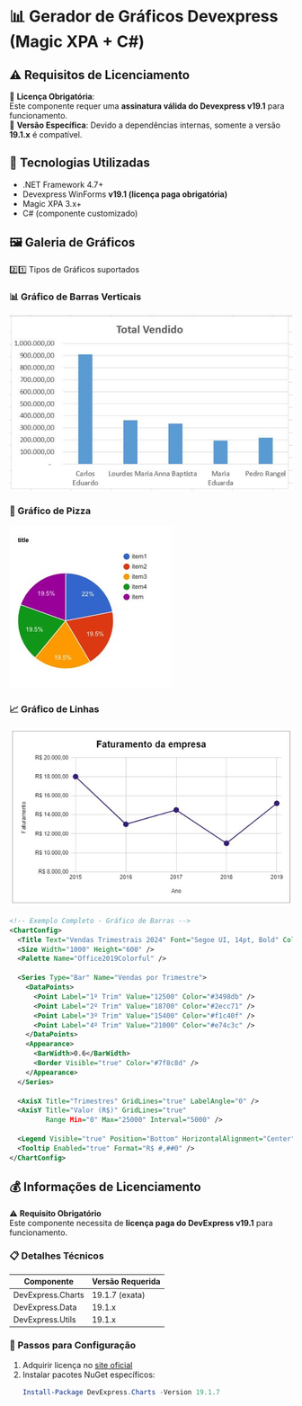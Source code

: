 # 📊 Gerador de Gráficos Devexpress (Magic XPA + C#)


## ⚠️ Requisitos de Licenciamento
🔑 **Licença Obrigatória**:  
Este componente requer uma **assinatura válida do Devexpress v19.1** para funcionamento.  
📌 **Versão Específica**: Devido a dependências internas, somente a versão **19.1.x** é compatível.

## 🚀 Tecnologias Utilizadas
- .NET Framework 4.7+
- Devexpress WinForms **v19.1 (licença paga obrigatória)**
- Magic XPA 3.x+
- C# (componente customizado)

## 🖼️ Galeria de Gráficos

2️⃣1️⃣ Tipos de Gráficos suportados

### 📊 Gráfico de Barras Verticais
![Gráfico de Barras](graficoBarra.jpg)

### 🥧 Gráfico de Pizza
![Gráfico de Pizza](./graficoPizza.jpg)  

### 📈 Gráfico de Linhas
![Gráfico de Linhas](./grafico-linhas.jpg)  

```xml
<!-- Exemplo Completo - Gráfico de Barras -->
<ChartConfig>
  <Title Text="Vendas Trimestrais 2024" Font="Segoe UI, 14pt, Bold" Color="#2c3e50" />
  <Size Width="1000" Height="600" />
  <Palette Name="Office2019Colorful" />
  
  <Series Type="Bar" Name="Vendas por Trimestre">
    <DataPoints>
      <Point Label="1º Trim" Value="12500" Color="#3498db" />
      <Point Label="2º Trim" Value="18700" Color="#2ecc71" />
      <Point Label="3º Trim" Value="15400" Color="#f1c40f" />
      <Point Label="4º Trim" Value="21000" Color="#e74c3c" />
    </DataPoints>
    <Appearance>
      <BarWidth>0.6</BarWidth>
      <Border Visible="true" Color="#7f8c8d" />
    </Appearance>
  </Series>
  
  <AxisX Title="Trimestres" GridLines="true" LabelAngle="0" />
  <AxisY Title="Valor (R$)" GridLines="true" 
         Range Min="0" Max="25000" Interval="5000" />
  
  <Legend Visible="true" Position="Bottom" HorizontalAlignment="Center" />
  <Tooltip Enabled="true" Format="R$ #,##0" />
</ChartConfig>
```

## 💰 Informações de Licenciamento

⚠️ **Requisito Obrigatório**  
Este componente necessita de **licença paga do DevExpress v19.1** para funcionamento.

### 📋 Detalhes Técnicos
| Componente | Versão Requerida |
|------------|------------------|
| DevExpress.Charts | 19.1.7 (exata) |
| DevExpress.Data | 19.1.x |
| DevExpress.Utils | 19.1.x |

### 🔑 Passos para Configuração
1. Adquirir licença no [site oficial](https://www.devexpress.com)
2. Instalar pacotes NuGet específicos:
   ```powershell
   Install-Package DevExpress.Charts -Version 19.1.7
